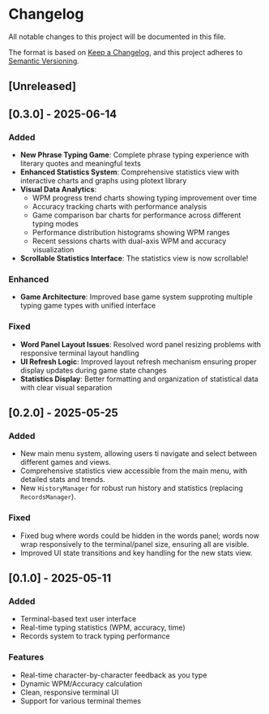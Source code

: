 # Changelog

All notable changes to this project will be documented in this file.

The format is based on [Keep a Changelog](https://keepachangelog.com/en/1.1.0/),
and this project adheres to [Semantic Versioning](https://semver.org/spec/v2.0.0.html).

## [Unreleased]



## [0.3.0] - 2025-06-14

### Added
- **New Phrase Typing Game**: Complete phrase typing experience with literary quotes and meaningful texts
- **Enhanced Statistics System**: Comprehensive statistics view with interactive charts and graphs using plotext library
- **Visual Data Analytics**: 
  - WPM progress trend charts showing typing improvement over time
  - Accuracy tracking charts with performance analysis
  - Game comparison bar charts for performance across different typing modes
  - Performance distribution histograms showing WPM ranges
  - Recent sessions charts with dual-axis WPM and accuracy visualization
- **Scrollable Statistics Interface**: The statistics view is now scrollable!

### Enhanced
- **Game Architecture**: Improved base game system supproting multiple typing game types with unified interface

### Fixed
- **Word Panel Layout Issues**: Resolved word panel resizing problems with responsive terminal layout handling
- **UI Refresh Logic**: Improved layout refresh mechanism ensuring proper display updates during game state changes
- **Statistics Display**: Better formatting and organization of statistical data with clear visual separation


## [0.2.0] - 2025-05-25

### Added
- New main menu system, allowing users ti navigate and select between different games and views.
- Comprehensive statistics view accessible from the main menu, with detailed stats and trends.
- New `HistoryManager` for robust run history and statistics (replacing `RecordsManager`).

### Fixed
- Fixed bug where words could be hidden in the words panel; words now wrap responsively to the terminal/panel size, ensuring all are visible.
- Improved UI state transitions and key handling for the new stats view.


## [0.1.0] - 2025-05-11

### Added
- Terminal-based text user interface
- Real-time typing statistics (WPM, accuracy, time)
- Records system to track typing performance

### Features
- Real-time character-by-character feedback as you type
- Dynamic WPM/Accuracy calculation
- Clean, responsive terminal UI
- Support for various terminal themes
